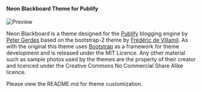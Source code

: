 #### Neon Blackboard Theme for Publify

![Preview](https://raw.githubusercontent.com/publify/themes-bootstrap/master/images/large-preview.jpg)

Neon Blackboard is a theme designed for the [Publify][1] blogging engine by [Peter Gerdes][4] based on
the bootstrap-2 theme by [Frédéric de Villamil][2].  As with the original this theme uses [Bootstrap][3] 
as a framework for theme development and is released under the MIT Licence. Any other
material such as sample photos used by the themes are the
property of their creator and licenced under the Creative Commons No
Commercial Share Alike licence.

Please view the README.md for theme customization.

[1]: http://publify.co
[2]: http://t37.net
[3]: http://getbootstrap.com/
[4]: http://invariant.org/

